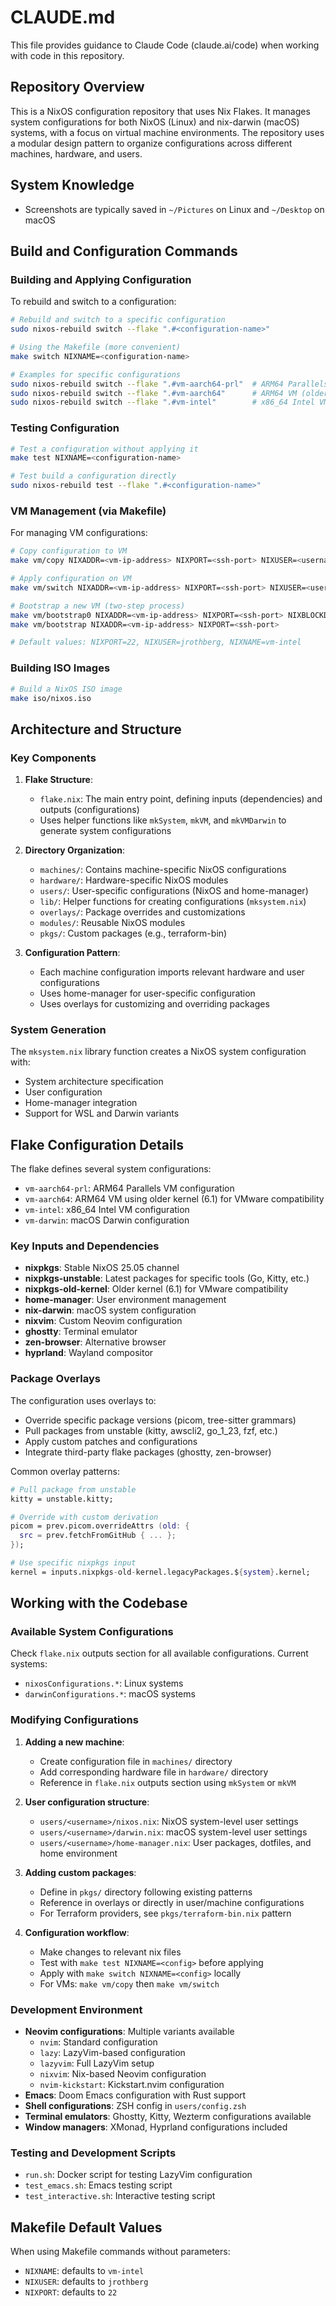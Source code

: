 # CLAUDE.md

This file provides guidance to Claude Code (claude.ai/code) when working with code in this repository.

## Repository Overview

This is a NixOS configuration repository that uses Nix Flakes. It manages system configurations for both NixOS (Linux) and nix-darwin (macOS) systems, with a focus on virtual machine environments. The repository uses a modular design pattern to organize configurations across different machines, hardware, and users.

## System Knowledge

- Screenshots are typically saved in `~/Pictures` on Linux and `~/Desktop` on macOS

## Build and Configuration Commands

### Building and Applying Configuration

To rebuild and switch to a configuration:

```bash
# Rebuild and switch to a specific configuration
sudo nixos-rebuild switch --flake ".#<configuration-name>"

# Using the Makefile (more convenient)
make switch NIXNAME=<configuration-name>

# Examples for specific configurations
sudo nixos-rebuild switch --flake ".#vm-aarch64-prl"  # ARM64 Parallels VM
sudo nixos-rebuild switch --flake ".#vm-aarch64"      # ARM64 VM (older kernel for VMware)
sudo nixos-rebuild switch --flake ".#vm-intel"        # x86_64 Intel VM
```

### Testing Configuration

```bash
# Test a configuration without applying it
make test NIXNAME=<configuration-name>

# Test build a configuration directly
sudo nixos-rebuild test --flake ".#<configuration-name>"
```

### VM Management (via Makefile)

For managing VM configurations:

```bash
# Copy configuration to VM
make vm/copy NIXADDR=<vm-ip-address> NIXPORT=<ssh-port> NIXUSER=<username>

# Apply configuration on VM
make vm/switch NIXADDR=<vm-ip-address> NIXPORT=<ssh-port> NIXUSER=<username> NIXNAME=<config-name>

# Bootstrap a new VM (two-step process)
make vm/bootstrap0 NIXADDR=<vm-ip-address> NIXPORT=<ssh-port> NIXBLOCKDEVICE=<device>
make vm/bootstrap NIXADDR=<vm-ip-address> NIXPORT=<ssh-port>

# Default values: NIXPORT=22, NIXUSER=jrothberg, NIXNAME=vm-intel
```

### Building ISO Images

```bash
# Build a NixOS ISO image
make iso/nixos.iso
```

## Architecture and Structure

### Key Components

1. **Flake Structure**:
   - `flake.nix`: The main entry point, defining inputs (dependencies) and outputs (configurations)
   - Uses helper functions like `mkSystem`, `mkVM`, and `mkVMDarwin` to generate system configurations

2. **Directory Organization**:
   - `machines/`: Contains machine-specific NixOS configurations
   - `hardware/`: Hardware-specific NixOS modules
   - `users/`: User-specific configurations (NixOS and home-manager)
   - `lib/`: Helper functions for creating configurations (`mksystem.nix`)
   - `overlays/`: Package overrides and customizations
   - `modules/`: Reusable NixOS modules
   - `pkgs/`: Custom packages (e.g., terraform-bin)

3. **Configuration Pattern**:
   - Each machine configuration imports relevant hardware and user configurations
   - Uses home-manager for user-specific configuration
   - Uses overlays for customizing and overriding packages

### System Generation

The `mksystem.nix` library function creates a NixOS system configuration with:
- System architecture specification
- User configuration
- Home-manager integration
- Support for WSL and Darwin variants

## Flake Configuration Details

The flake defines several system configurations:
- `vm-aarch64-prl`: ARM64 Parallels VM configuration
- `vm-aarch64`: ARM64 VM using older kernel (6.1) for VMware compatibility
- `vm-intel`: x86_64 Intel VM configuration  
- `vm-darwin`: macOS Darwin configuration

### Key Inputs and Dependencies

- **nixpkgs**: Stable NixOS 25.05 channel
- **nixpkgs-unstable**: Latest packages for specific tools (Go, Kitty, etc.)
- **nixpkgs-old-kernel**: Older kernel (6.1) for VMware compatibility
- **home-manager**: User environment management
- **nix-darwin**: macOS system configuration
- **nixvim**: Custom Neovim configuration
- **ghostty**: Terminal emulator
- **zen-browser**: Alternative browser
- **hyprland**: Wayland compositor

### Package Overlays

The configuration uses overlays to:
- Override specific package versions (picom, tree-sitter grammars)
- Pull packages from unstable (kitty, awscli2, go_1_23, fzf, etc.)
- Apply custom patches and configurations
- Integrate third-party flake packages (ghostty, zen-browser)

Common overlay patterns:
```nix
# Pull package from unstable
kitty = unstable.kitty;

# Override with custom derivation
picom = prev.picom.overrideAttrs (old: {
  src = prev.fetchFromGitHub { ... };
});

# Use specific nixpkgs input
kernel = inputs.nixpkgs-old-kernel.legacyPackages.${system}.kernel;
```

## Working with the Codebase

### Available System Configurations

Check `flake.nix` outputs section for all available configurations. Current systems:
- `nixosConfigurations.*`: Linux systems
- `darwinConfigurations.*`: macOS systems

### Modifying Configurations

1. **Adding a new machine**:
   - Create configuration file in `machines/` directory
   - Add corresponding hardware file in `hardware/` directory  
   - Reference in `flake.nix` outputs section using `mkSystem` or `mkVM`

2. **User configuration structure**:
   - `users/<username>/nixos.nix`: NixOS system-level user settings
   - `users/<username>/darwin.nix`: macOS system-level user settings  
   - `users/<username>/home-manager.nix`: User packages, dotfiles, and home environment

3. **Adding custom packages**:
   - Define in `pkgs/` directory following existing patterns
   - Reference in overlays or directly in user/machine configurations
   - For Terraform providers, see `pkgs/terraform-bin.nix` pattern

4. **Configuration workflow**:
   - Make changes to relevant nix files
   - Test with `make test NIXNAME=<config>` before applying
   - Apply with `make switch NIXNAME=<config>` locally
   - For VMs: `make vm/copy` then `make vm/switch`

### Development Environment

- **Neovim configurations**: Multiple variants available
  - `nvim`: Standard configuration
  - `lazy`: LazyVim-based configuration
  - `lazyvim`: Full LazyVim setup
  - `nixvim`: Nix-based Neovim configuration
  - `nvim-kickstart`: Kickstart.nvim configuration
- **Emacs**: Doom Emacs configuration with Rust support
- **Shell configurations**: ZSH config in `users/config.zsh`
- **Terminal emulators**: Ghostty, Kitty, Wezterm configurations available
- **Window managers**: XMonad, Hyprland configurations included

### Testing and Development Scripts

- `run.sh`: Docker script for testing LazyVim configuration
- `test_emacs.sh`: Emacs testing script
- `test_interactive.sh`: Interactive testing script

## Makefile Default Values

When using Makefile commands without parameters:
- `NIXNAME`: defaults to `vm-intel`
- `NIXUSER`: defaults to `jrothberg`
- `NIXPORT`: defaults to `22`
```